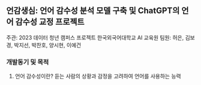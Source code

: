 ## 언감생심: 언어 감수성 분석 모델 구축 및 ChatGPT의 언어 감수성 교정 프로젝트
주관: 2023 데이터 청년 캠퍼스 프로젝트 한국외국어대학교 AI 교육원
팀원: 허은, 김보경, 박지선, 박찬호, 양시현, 이예건

### 개발동기 및 목적
1. 언어 감수성이란?
   듣는 사람의 상황과 감정을 고려하여 언어를 사용하는 능력
